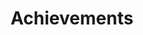 ---
layout: achievements
permalink: /achievements/
title: Achievements
description: Great achievement always requires great sacrifice.
nav: true
nav_order: 4

achievements:
  - title: "Journal Track | Honorable Mention Award from IEEE Pacific Visualization Conference"
    date: "2025-04"
    description: >
      “PrettiSmart: Visual Interpretation of Smart Contracts via Simulation”
    link: "https://arxiv.org/pdf/2412.18484"
    images:
      - prettysmart_h_mention_1.jpg
      - prettysmart_h_mention_2.jpg

  - title: "Honorable Mention Award from SIGCHI Conference on Human Factors in Computing Systems"
    date: "2022-04"
    description: >
      “Structure-aware Visualization Retrieval.”
    link: "/assets/pdf/22-CHI-VIS-Retrieval.pdf"
    images: >

  - title: "Honorable Mention Award from IEEE Transactions on Visualization and Computer Graphics"
    date: "2021-07"
    description: >
      “KG4Vis: A Knowledge Graph-Based Approach for Visualization Recommendation.”
    link: "/assets/pdf/21-TVCG-KG4VIS.pdf"
    images: >

  - title: "Honorable Mention Award from IEEE Transactions on Visualization and Computer Graphics"
    date: "2021-07"
    description: >
      “M<sup>2</sup>Lens: Visualizing and Explaining Multimodal Models for Sentiment Analysis.”
    link: "/assets/pdf/21-TVCG-M2Lens.pdf"
    images: >

---